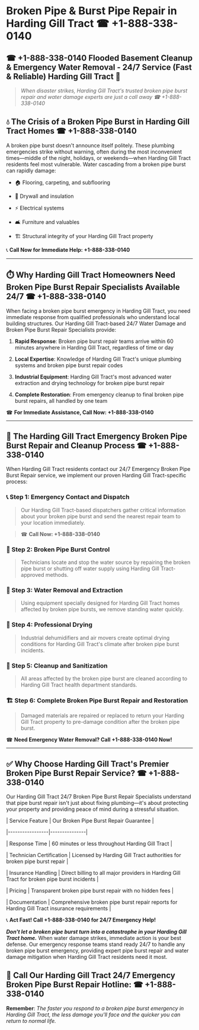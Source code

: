 # Broken Pipe & Burst Pipe Repair in Harding Gill Tract ☎ +1-888-338-0140  
## ☎ +1-888-338-0140 Flooded Basement Cleanup & Emergency Water Removal - 24/7 Service (Fast & Reliable) Harding Gill Tract 🚨  

> *When disaster strikes, Harding Gill Tract's trusted broken pipe burst repair and water damage experts are just a call away ☎ +1-888-338-0140*  

## 💧 The Crisis of a Broken Pipe Burst in Harding Gill Tract Homes ☎ +1-888-338-0140  

A broken pipe burst doesn't announce itself politely. These plumbing emergencies strike without warning, often during the most inconvenient times—middle of the night, holidays, or weekends—when Harding Gill Tract residents feel most vulnerable. Water cascading from a broken pipe burst can rapidly damage:  

* 🏠 Flooring, carpeting, and subflooring  
* 🧱 Drywall and insulation  
* ⚡ Electrical systems  
* 🛋️ Furniture and valuables  
* 🏗️ Structural integrity of your Harding Gill Tract property  

📞 **Call Now for Immediate Help: +1-888-338-0140**  

---  

## ⏱️ Why Harding Gill Tract Homeowners Need Broken Pipe Burst Repair Specialists Available 24/7 ☎ +1-888-338-0140  

When facing a broken pipe burst emergency in Harding Gill Tract, you need immediate response from qualified professionals who understand local building structures. Our Harding Gill Tract-based 24/7 Water Damage and Broken Pipe Burst Repair Specialists provide:  

1. **Rapid Response**: Broken pipe burst repair teams arrive within 60 minutes anywhere in Harding Gill Tract, regardless of time or day  
2. **Local Expertise**: Knowledge of Harding Gill Tract's unique plumbing systems and broken pipe burst repair codes  
3. **Industrial Equipment**: Harding Gill Tract's most advanced water extraction and drying technology for broken pipe burst repair  
4. **Complete Restoration**: From emergency cleanup to final broken pipe burst repairs, all handled by one team  

☎ **For Immediate Assistance, Call Now: +1-888-338-0140**  

---  

## 🔧 The Harding Gill Tract Emergency Broken Pipe Burst Repair and Cleanup Process ☎ +1-888-338-0140  

When Harding Gill Tract residents contact our 24/7 Emergency Broken Pipe Burst Repair service, we implement our proven Harding Gill Tract-specific process:  

### 📞 Step 1: Emergency Contact and Dispatch  
> Our Harding Gill Tract-based dispatchers gather critical information about your broken pipe burst and send the nearest repair team to your location immediately.  
> ☎ **Call Now: +1-888-338-0140**  

### 🚿 Step 2: Broken Pipe Burst Control  
> Technicians locate and stop the water source by repairing the broken pipe burst or shutting off water supply using Harding Gill Tract-approved methods.  

### 🌊 Step 3: Water Removal and Extraction  
> Using equipment specially designed for Harding Gill Tract homes affected by broken pipe bursts, we remove standing water quickly.  

### 💨 Step 4: Professional Drying  
> Industrial dehumidifiers and air movers create optimal drying conditions for Harding Gill Tract's climate after broken pipe burst incidents.  

### 🧼 Step 5: Cleanup and Sanitization  
> All areas affected by the broken pipe burst are cleaned according to Harding Gill Tract health department standards.  

### 🏗️ Step 6: Complete Broken Pipe Burst Repair and Restoration  
> Damaged materials are repaired or replaced to return your Harding Gill Tract property to pre-damage condition after the broken pipe burst.  

☎ **Need Emergency Water Removal? Call +1-888-338-0140 Now!**  

---  

## ✅ Why Choose Harding Gill Tract's Premier Broken Pipe Burst Repair Service? ☎ +1-888-338-0140  

Our Harding Gill Tract 24/7 Broken Pipe Burst Repair Specialists understand that pipe burst repair isn't just about fixing plumbing—it's about protecting your property and providing peace of mind during a stressful situation.  

| Service Feature | Our Broken Pipe Burst Repair Guarantee |  
|-----------------|---------------|  
| Response Time | 60 minutes or less throughout Harding Gill Tract |  
| Technician Certification | Licensed by Harding Gill Tract authorities for broken pipe burst repair |  
| Insurance Handling | Direct billing to all major providers in Harding Gill Tract for broken pipe burst incidents |  
| Pricing | Transparent broken pipe burst repair with no hidden fees |  
| Documentation | Comprehensive broken pipe burst repair reports for Harding Gill Tract insurance requirements |  

📞 **Act Fast! Call +1-888-338-0140 for 24/7 Emergency Help!**  

***Don't let a broken pipe burst turn into a catastrophe in your Harding Gill Tract home.*** When water damage strikes, immediate action is your best defense. Our emergency response teams stand ready 24/7 to handle any broken pipe burst emergency, providing expert pipe burst repair and water damage mitigation when Harding Gill Tract residents need it most.  

## 📱 Call Our Harding Gill Tract 24/7 Emergency Broken Pipe Burst Repair Hotline: ☎ +1-888-338-0140  

**Remember**: *The faster you respond to a broken pipe burst emergency in Harding Gill Tract, the less damage you'll face and the quicker you can return to normal life.*